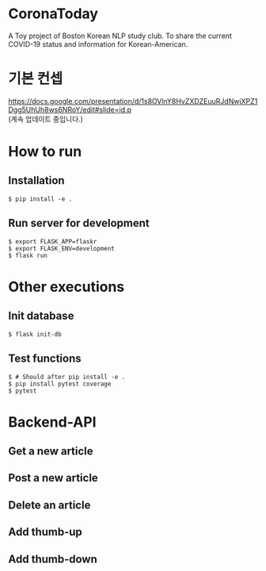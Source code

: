 # CoronaToday
A Toy project of Boston Korean NLP study club. To share the current COVID-19 status and information for Korean-American.

# 기본 컨셉
https://docs.google.com/presentation/d/1s8OVlnY8HvZXDZEuuRJdNwjXPZ1Dgg5UhUh8ws6NRoY/edit#slide=id.p  
(계속 업데이트 중입니다.)

# How to run
## Installation
```shell
$ pip install -e .
```
## Run server for development
```shell
$ export FLASK_APP=flaskr
$ export FLASK_ENV=development
$ flask run
```

# Other executions
## Init database
```shell
$ flask init-db
```

## Test functions
```shell
$ # Should after pip install -e .
$ pip install pytest coverage
$ pytest 
```

# Backend-API
## Get a new article

## Post a new article

## Delete an article

## Add thumb-up

## Add thumb-down


